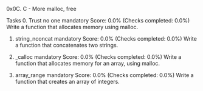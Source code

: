 0x0C. C - More malloc, free

Tasks
0. Trust no one
mandatory
Score: 0.0% (Checks completed: 0.0%)
Write a function that allocates memory using malloc.

1. string_nconcat
mandatory
Score: 0.0% (Checks completed: 0.0%)
Write a function that concatenates two strings.

2. _calloc
mandatory
Score: 0.0% (Checks completed: 0.0%)
Write a function that allocates memory for an array, using malloc.

3. array_range
mandatory
Score: 0.0% (Checks completed: 0.0%)
Write a function that creates an array of integers.


